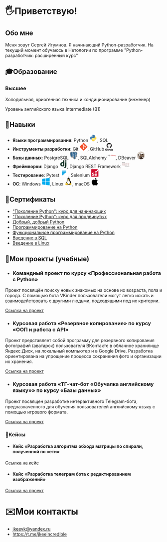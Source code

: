 # 🖐Приветствую! 
## Обо мне
Меня зовут Сергей Игумнов. Я начинающий Python-разработчик. На текущий момент обучаюсь в Нетологии по программе "Python-разработчик: расширенный курс"

## 🎓Образование
### Высшее 

Холодильная, криогенная техника и кондиционирование (инженер)

Уровень английского языка Intermediate (B1)

## 🧠Навыки
- **Языки программирования**: Python <img src="https://github.com/devicons/devicon/blob/master/icons/python/python-original.svg" alt="Python" width="25" height="25" />, SQL
- **Инструменты разработки**: Git <img src="https://github.com/devicons/devicon/blob/master/icons/git/git-original.svg" alt="Git" width="25" height="25" />, GitHub <img src="https://github.com/devicons/devicon/blob/master/icons/github/github-original-wordmark.svg" alt="GitHub" width="25" height="25" />
- **Базы данных**: PostgreSQL <img src="https://github.com/devicons/devicon/blob/master/icons/postgresql/postgresql-original.svg" alt="PostgreSQL" width="25" height="25" />, SQLAlchemy <img src="https://github.com/devicons/devicon/blob/master/icons/sqlalchemy/sqlalchemy-original-wordmark.svg" alt="SQLAlchemy" width="25" height="25" />, DBeaver <img src="https://github.com/devicons/devicon/blob/master/icons/dbeaver/dbeaver-original.svg" alt="DBeaver" width="25" height="25" />
- **Фреймворки**: Django <img src="https://github.com/devicons/devicon/blob/master/icons/django/django-plain.svg" alt="Django" width="25" height="25" />, Django REST Framework <img src="https://github.com/devicons/devicon/blob/master/icons/djangorest/djangorest-original.svg" alt="Django REST Framework" width="25" height="25" />
- **Тестирование**: Pytest <img src="https://github.com/devicons/devicon/blob/master/icons/pytest/pytest-plain.svg" alt="Pytest" width="25" height="25" />, Selenium <img src="https://github.com/devicons/devicon/blob/master/icons/selenium/selenium-original.svg" alt="Selenium" width="25" height="25" />
- **ОС**: Windows <img src="https://github.com/devicons/devicon/blob/master/icons/windows8/windows8-original.svg" alt="Windows" width="25" height="25" />, Linux  <img src="https://github.com/devicons/devicon/blob/master/icons/linux/linux-original.svg" alt="Linux" width="25" height="25" />, macOS <img src="https://github.com/devicons/devicon/blob/master/icons/apple/apple-original.svg" alt="Windows" width="25" height="25" />

## 📃Сертификаты
- ["Поколение Python": курс для начинающих](https://stepik.org/cert/2391331)
- ["Поколение Python": курс для продвинутых](https://stepik.org/cert/2456334)
- [Добрый, добрый Python](https://stepik.org/cert/2593149)
- [Программирование на Python](https://stepik.org/cert/2512359)
- [Функциональное программирование на Python](https://stepik.org/cert/2533369)
- [Введение в SQL](https://stepik.org/cert/2488176)
- [Введение в Linux](https://stepik.org/cert/2200592)

## 📂Мои проекты (учебные)
- ### Командный проект по курсу «Профессиональная работа с Python»

Проект посвящён поиску новых знакомых на основе их возраста, пола и города. С помощью бота VKinder пользователи могут легко искать и взаимодействовать с другими людьми, подходящими под их критерии.

[Ссылка на проект](https://github.com/jkeevk/VKinder)

- ### Курсовая работа «Резервное копирование» по курсу «ООП и работа с API»
  
Проект представляет собой программу для резервного копирования фотографий (аватарок) пользователя ВКонтакте в облачное хранилище Яндекс.Диск, на локальный компьютер и в Google Drive. Разработка ориентирована на упрощение процесса сохранения фото и организации их хранения.

[Ссылка на проект](https://github.com/jkeevk/Course_Project_API)


- ### Курсовая работа «ТГ-чат-бот «Обучалка английскому языку»» по курсу «Базы данных»
  
Проект посвящен разработке интерактивного Telegram-бота, предназначенного для обучения пользователей английскому языку с помощью игрового формата. 

[Ссылка на проект](https://github.com/jkeevk/Project_TgBOT)

### 💼Кейсы
- #### Кейс «Разработка алгоритма обхода матрицы по спирали, полученной по сети»
[Ссылка на кейс](https://github.com/jkeevk/Case_Spiral_Matrix)
- #### Кейс «Разработка телеграм бота с редактированием изображений»
[Ссылка на проект](https://github.com/jkeevk/Case_TgBOT)


# ✉️Мои контакты

- jkeevk@yandex.ru
- https://t.me/jkeeincredible




